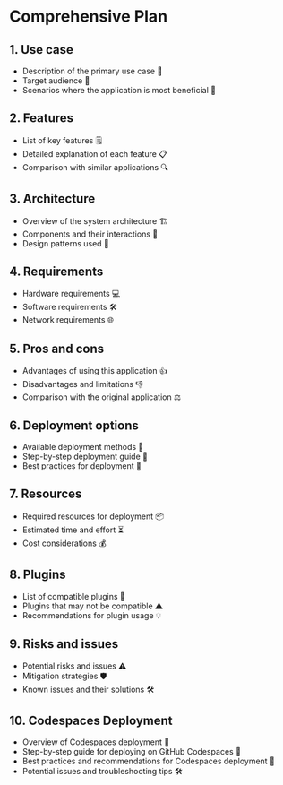 # Comprehensive Plan

## 1. Use case
* Description of the primary use case 📝
* Target audience 🎯
* Scenarios where the application is most beneficial 🌟

## 2. Features
* List of key features 🗒️
* Detailed explanation of each feature 📋
* Comparison with similar applications 🔍

## 3. Architecture
* Overview of the system architecture 🏗️
* Components and their interactions 🔄
* Design patterns used 🧩

## 4. Requirements
* Hardware requirements 💻
* Software requirements 🛠️
* Network requirements 🌐

## 5. Pros and cons
* Advantages of using this application 👍
* Disadvantages and limitations 👎
* Comparison with the original application ⚖️

## 6. Deployment options
* Available deployment methods 🚀
* Step-by-step deployment guide 📝
* Best practices for deployment 🌟

## 7. Resources
* Required resources for deployment 📦
* Estimated time and effort ⏳
* Cost considerations 💰

## 8. Plugins
* List of compatible plugins 🔌
* Plugins that may not be compatible ⚠️
* Recommendations for plugin usage 💡

## 9. Risks and issues
* Potential risks and issues ⚠️
* Mitigation strategies 🛡️
* Known issues and their solutions 🛠️

## 10. Codespaces Deployment
* Overview of Codespaces deployment 🚀
* Step-by-step guide for deploying on GitHub Codespaces 📝
* Best practices and recommendations for Codespaces deployment 🌟
* Potential issues and troubleshooting tips 🛠️
